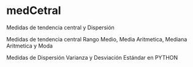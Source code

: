 # medCetral
Medidas de tendencia central y Dispersión


Medidas de tendencia central
Rango Medio, Media Aritmetica, Mediana Aritmetica y Moda

Medidas de Dispersión
Varianza y Desviación Estándar en PYTHON
